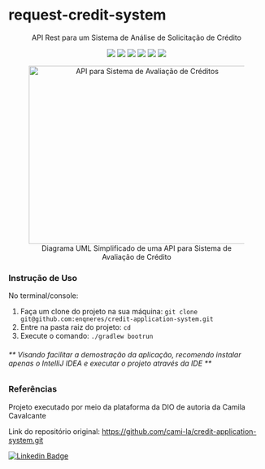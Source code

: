 <h1>request-credit-system</h1>
<p align="center">API Rest para um Sistema de Análise de Solicitação de Crédito</p>
<p align="center">
     <a alt="Java">
        <img src="https://img.shields.io/badge/Java-v17-blue.svg" />
    </a>
    <a alt="Kotlin">
        <img src="https://img.shields.io/badge/Kotlin-v1.7.22-purple.svg" />
    </a>
    <a alt="Spring Boot">
        <img src="https://img.shields.io/badge/Spring%20Boot-v3.0.3-brightgreen.svg" />
    </a>
    <a alt="Gradle">
        <img src="https://img.shields.io/badge/Gradle-v7.6-lightgreen.svg" />
    </a>
    <a alt="H2 ">
        <img src="https://img.shields.io/badge/H2-v2.1.214-darkblue.svg" />
    </a>
    <a alt="Flyway">
        <img src="https://img.shields.io/badge/Flyway-v9.5.1-red.svg">
    </a>
</p>

<figure>
<p align="center">
  <img src="https://i.imgur.com/7phya16.png" height="350" width="450" alt="API para Sistema de Avaliação de Créditos"/><br>
  Diagrama UML Simplificado de uma API para Sistema de Avaliação de Crédito
</p>
</figure>

<h3>Instrução de Uso</h3>
<p>No terminal/console:</p>
<ol>
	<li>Faça um clone do projeto na sua máquina: <code>git clone git@github.com:enqneres/credit-application-system.git</code></li>
	<li>Entre na pasta raiz do projeto: <code>cd </code></li> 
	<li>Execute o comando: <code>./gradlew bootrun</code></li>
</ol>
<h6>** Visando facilitar a demostração da aplicação, recomendo instalar apenas o IntelliJ IDEA e executar o projeto através da IDE **</h6>

<h3>Referências</h3>

Projeto executado por meio da plataforma da DIO de autoria da Camila Cavalcante

Link do repositório original: https://github.com/cami-la/credit-application-system.git

[![Linkedin Badge](https://img.shields.io/badge/-Camila-blue?style=flat-square&logo=Linkedin&logoColor=white&link=https://www.linkedin.com/in/cami-la/)](https://www.linkedin.com/in/cami-la/)



